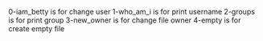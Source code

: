 0-iam_betty is for change user
1-who_am_i is for print username
2-groups is for print group
3-new_owner is for change file owner
4-empty is for create empty file
